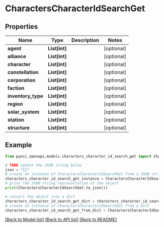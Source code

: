 # CharactersCharacterIdSearchGet


## Properties

Name | Type | Description | Notes
------------ | ------------- | ------------- | -------------
**agent** | **List[int]** |  | [optional] 
**alliance** | **List[int]** |  | [optional] 
**character** | **List[int]** |  | [optional] 
**constellation** | **List[int]** |  | [optional] 
**corporation** | **List[int]** |  | [optional] 
**faction** | **List[int]** |  | [optional] 
**inventory_type** | **List[int]** |  | [optional] 
**region** | **List[int]** |  | [optional] 
**solar_system** | **List[int]** |  | [optional] 
**station** | **List[int]** |  | [optional] 
**structure** | **List[int]** |  | [optional] 

## Example

```python
from pyesi_openapi.models.characters_character_id_search_get import CharactersCharacterIdSearchGet

# TODO update the JSON string below
json = "{}"
# create an instance of CharactersCharacterIdSearchGet from a JSON string
characters_character_id_search_get_instance = CharactersCharacterIdSearchGet.from_json(json)
# print the JSON string representation of the object
print(CharactersCharacterIdSearchGet.to_json())

# convert the object into a dict
characters_character_id_search_get_dict = characters_character_id_search_get_instance.to_dict()
# create an instance of CharactersCharacterIdSearchGet from a dict
characters_character_id_search_get_from_dict = CharactersCharacterIdSearchGet.from_dict(characters_character_id_search_get_dict)
```
[[Back to Model list]](../README.md#documentation-for-models) [[Back to API list]](../README.md#documentation-for-api-endpoints) [[Back to README]](../README.md)


